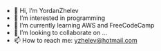 - 👋 Hi, I’m YordanZhelev
- 👀 I’m interested in programming 
- 🌱 I’m currently learning AWS and FreeCodeCamp
- 💞️ I’m looking to collaborate on ...
- 📫 How to reach me: yzhelev@hotmail.com

<!---
YorZhelev/YorZhelev is a ✨ special ✨ repository because its `README.md` (this file) appears on your GitHub profile.
You can click the Preview link to take a look at your changes.
--->
